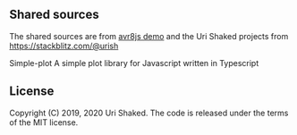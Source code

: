 ## Shared sources

The shared sources are from [avr8js demo](https://github.com/wokwi/avr8js/tree/master/demo/src)
and the Uri Shaked projects from https://stackblitz.com/@urish

Simple-plot
A simple plot library for Javascript written in Typescript

## License

Copyright (C) 2019, 2020 Uri Shaked. The code is released under the terms of the MIT license.
